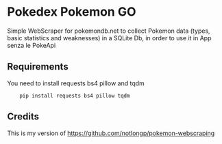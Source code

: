 # Pokedex Pokemon GO 

Simple WebScraper for pokemondb.net to collect Pokemon data (types, basic statistics and weaknesses) in a SQLite Db, in order to use it in App senza le PokeApi

## Requirements

You need to install requests bs4 pillow and tqdm

```
    pip install requests bs4 pillow tqdm
```

## Credits

This is my version of https://github.com/notlongp/pokemon-webscraping